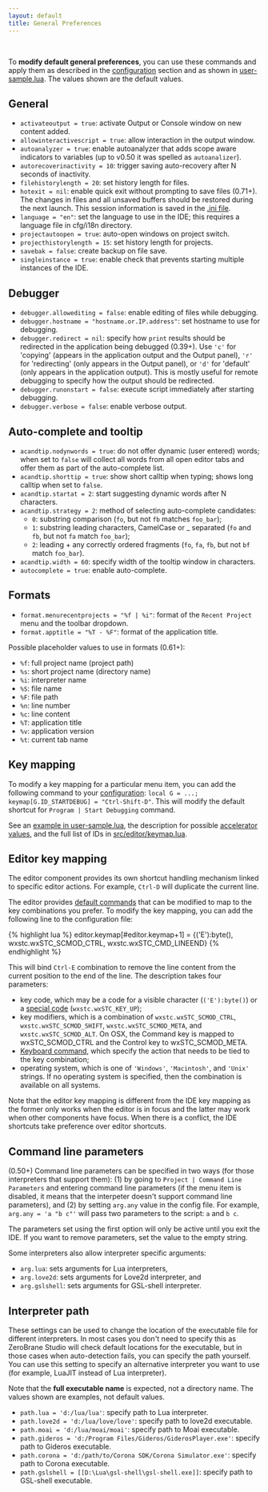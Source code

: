 ```yaml
---
layout: default
title: General Preferences
---
```


<ul id='toc'>&nbsp;</ul>

To **modify default general preferences**, you can use these commands and apply them
as described in the [configuration](doc-configuration.html) section
and as shown in [user-sample.lua](https://github.com/pkulchenko/ZeroBraneStudio/blob/master/cfg/user-sample.lua).
The values shown are the default values.

## General

- `activateoutput = true`: activate Output or Console window on new content added.
- `allowinteractivescript = true`: allow interaction in the output window.
- `autoanalyzer = true`: enable autoanalyzer that adds scope aware indicators to variables (up to v0.50 it was spelled as `autoanalizer`).
- `autorecoverinactivity = 10`: trigger saving auto-recovery after N seconds of inactivity.
- `filehistorylength = 20`: set history length for files.
- `hotexit = nil`: enable quick exit without prompting to save files (0.71+).
The changes in files and all unsaved buffers should be restored during the next launch.
This session information is saved in the [.ini file](doc-faq.html#how-do-i-restore-default-configuration-for-recent-files-projects-and-editor-tabs).
- `language = "en"`: set the language to use in the IDE; this requires a language file in cfg/i18n directory.
- `projectautoopen = true`: auto-open windows on project switch.
- `projecthistorylength = 15`: set history length for projects.
- `savebak = false`: create backup on file save.
- `singleinstance = true`: enable check that prevents starting multiple instances of the IDE.

## Debugger

- `debugger.allowediting = false`: enable editing of files while debugging.
- `debugger.hostname = "hostname.or.IP.address"`: set hostname to use for debugging.
- `debugger.redirect = nil`: specify how `print` results should be redirected in the application being debugged (0.39+).
Use `'c'` for 'copying' (appears in the application output and the Output panel),
`'r'` for 'redirecting' (only appears in the Output panel),
or `'d'` for 'default' (only appears in the application output).
This is mostly useful for remote debugging to specify how the output should be redirected.
- `debugger.runonstart = false`: execute script immediately after starting debugging.
- `debugger.verbose = false`: enable verbose output.

## Auto-complete and tooltip

- `acandtip.nodynwords = true`: do not offer dynamic (user entered) words;
when set to `false` will collect all words from all open editor tabs and offer them as part of the auto-complete list.
- `acandtip.shorttip = true`: show short calltip when typing; shows long calltip when set to `false`.
- `acandtip.startat = 2`: start suggesting dynamic words after N characters.
- `acandtip.strategy = 2`: method of selecting auto-complete candidates:
    - `0`: substring comparison (`fo`, but not `fb` matches `foo_bar`);
    - `1`: substring leading characters, CamelCase or _ separated (`fo` and `fb`, but not `fa` match `foo_bar`);
    - `2`: leading + any correctly ordered fragments (`fo`, `fa`, `fb`, but not `bf` match `foo_bar`).
- `acandtip.width = 60`: specify width of the tooltip window in characters.
- `autocomplete = true`: enable auto-complete.

## Formats

- `format.menurecentprojects = "%f | %i"`: format of the `Recent Project` menu and the toolbar dropdown.
- `format.apptitle = "%T - %F"`: format of the application title.

Possible placeholder values to use in formats (0.61+):

- `%f`: full project name (project path)
- `%s`: short project name (directory name)
- `%i`: interpreter name
- `%S`: file name
- `%F`: file path
- `%n`: line number
- `%c`: line content
- `%T`: application title
- `%v`: application version
- `%t`: current tab name

## Key mapping

To modify a key mapping for a particular menu item, you can add the following command to your [configuration](doc-configuration.html):
`local G = ...; keymap[G.ID_STARTDEBUG] = "Ctrl-Shift-D"`.
This will modify the default shortcut for `Program | Start Debugging` command.

See an [example in user-sample.lua](https://github.com/pkulchenko/ZeroBraneStudio/blob/master/cfg/user-sample.lua#L18),
the description for possible [accelerator values](https://github.com/pkulchenko/ZeroBraneStudio/blob/master/src/editor/keymap.lua#L4),
and the full list of IDs in [src/editor/keymap.lua](https://github.com/pkulchenko/ZeroBraneStudio/blob/master/src/editor/keymap.lua).

## Editor key mapping

The editor component provides its own shortcut handling mechanism linked to specific editor actions.
For example, `Ctrl-D` will duplicate the current line.

The editor provides [default commands](doc-editor-keyboard-shortcuts.html) that can be modified to map to the key combinations you prefer.
To modify the key mapping, you can add the following line to the configuration file:

{% highlight lua %}
editor.keymap[#editor.keymap+1] =
  {('E'):byte(), wxstc.wxSTC_SCMOD_CTRL, wxstc.wxSTC_CMD_LINEEND}
{% endhighlight %}

This will bind `Ctrl-E` combination to remove the line content from the current position to the end of the line.
The description takes four parameters:

- key code, which may be a code for a visible character (`('E'):byte()`) or a [special code](http://www.scintilla.org/ScintillaDoc.html#KeyBindings) (`wxstc.wxSTC_KEY_UP`);
- key modifiers, which is a combination of `wxstc.wxSTC_SCMOD_CTRL`, `wxstc.wxSTC_SCMOD_SHIFT`, `wxstc.wxSTC_SCMOD_META`, and `wxstc.wxSTC_SCMOD_ALT`. On OSX, the Command key is mapped to wxSTC_SCMOD_CTRL and the Control key to wxSTC_SCMOD_META.
- [Keyboard command](http://www.scintilla.org/ScintillaDoc.html#KeyboardCommands), which specify the action that needs to be tied to the key combination;
- operating system, which is one of `'Windows'`, `'Macintosh'`, and `'Unix'` strings. If no operating system is specified, then the combination is available on all systems.

Note that the editor key mapping is different from the IDE key mapping as the former only works when the editor is in focus and the latter may work when other components have focus.
When there is a conflict, the IDE shortcuts take preference over editor shortcuts.

## Command line parameters

(0.50+) Command line parameters can be specified in two ways (for those interpreters that support them):
(1) by going to `Project | Command Line Parameters` and entering command line parameters (if the menu item is disabled, it means that the interpeter doesn't support command line parameters), and
(2) by setting `arg.any` value in the config file. For example, `arg.any = 'a "b c"'` will pass two parameters to the script: `a` and `b c`.

The parameters set using the first option will only be active until you exit the IDE. If you want to remove parameters, set the value to the empty string.

Some interpreters also allow interpreter specific arguments:

- `arg.lua`: sets arguments for Lua interpreters,
- `arg.love2d`: sets arguments for Love2d interpreter, and
- `arg.gslshell`: sets arguments for GSL-shell interpreter.

## Interpreter path

These settings can be used to change the location of the executable file for different interpreters.
In most cases you don't need to specify this as ZeroBrane Studio will check default locations for the executable, but in those cases when auto-detection fails, you can specify the path yourself.
You can use this setting to specify an alternative interpreter you want to use (for example, LuaJIT instead of Lua interpreter).

Note that the **full executable name** is expected, not a directory name. The values shown are examples, not default values.

- `path.lua = 'd:/lua/lua'`: specify path to Lua interpreter.
- `path.love2d = 'd:/lua/love/love'`: specify path to love2d executable.
- `path.moai = 'd:/lua/moai/moai'`: specify path to Moai executable.
- `path.gideros = 'd:/Program Files/Gideros/GiderosPlayer.exe'`: specify path to Gideros executable.
- `path.corona = 'd:/path/to/Corona SDK/Corona Simulator.exe'`: specify path to Corona executable.
- `path.gslshell = [[D:\Lua\gsl-shell\gsl-shell.exe]]`: specify path to GSL-shell executable.
